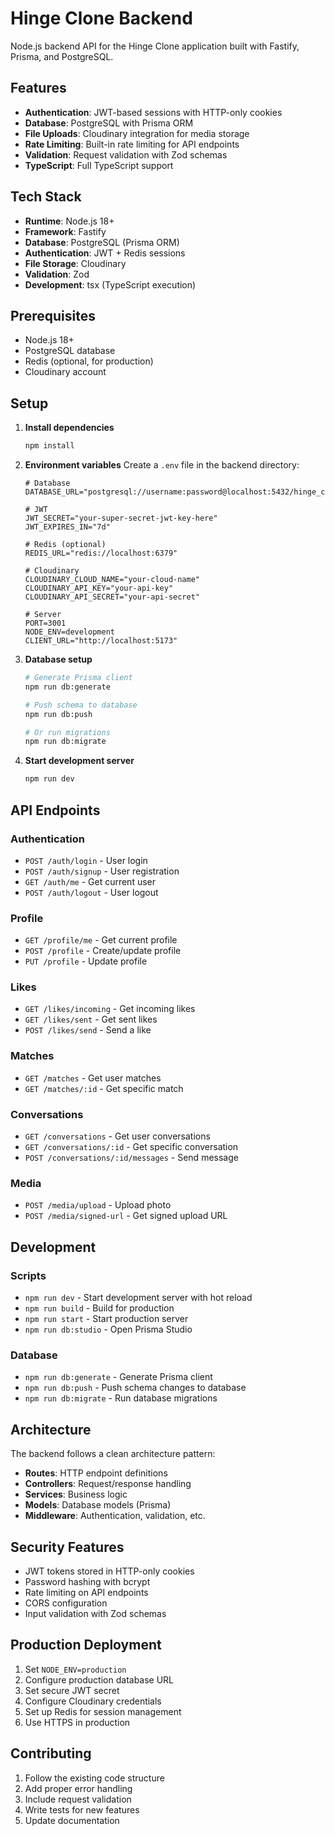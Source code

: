# Hinge Clone Backend

Node.js backend API for the Hinge Clone application built with Fastify, Prisma, and PostgreSQL.

## Features

- **Authentication**: JWT-based sessions with HTTP-only cookies
- **Database**: PostgreSQL with Prisma ORM
- **File Uploads**: Cloudinary integration for media storage
- **Rate Limiting**: Built-in rate limiting for API endpoints
- **Validation**: Request validation with Zod schemas
- **TypeScript**: Full TypeScript support

## Tech Stack

- **Runtime**: Node.js 18+
- **Framework**: Fastify
- **Database**: PostgreSQL (Prisma ORM)
- **Authentication**: JWT + Redis sessions
- **File Storage**: Cloudinary
- **Validation**: Zod
- **Development**: tsx (TypeScript execution)

## Prerequisites

- Node.js 18+
- PostgreSQL database
- Redis (optional, for production)
- Cloudinary account

## Setup

1. **Install dependencies**
   ```bash
   npm install
   ```

2. **Environment variables**
   Create a `.env` file in the backend directory:
   ```env
   # Database
   DATABASE_URL="postgresql://username:password@localhost:5432/hinge_clone"
   
   # JWT
   JWT_SECRET="your-super-secret-jwt-key-here"
   JWT_EXPIRES_IN="7d"
   
   # Redis (optional)
   REDIS_URL="redis://localhost:6379"
   
   # Cloudinary
   CLOUDINARY_CLOUD_NAME="your-cloud-name"
   CLOUDINARY_API_KEY="your-api-key"
   CLOUDINARY_API_SECRET="your-api-secret"
   
   # Server
   PORT=3001
   NODE_ENV=development
   CLIENT_URL="http://localhost:5173"
   ```

3. **Database setup**
   ```bash
   # Generate Prisma client
   npm run db:generate
   
   # Push schema to database
   npm run db:push
   
   # Or run migrations
   npm run db:migrate
   ```

4. **Start development server**
   ```bash
   npm run dev
   ```

## API Endpoints

### Authentication
- `POST /auth/login` - User login
- `POST /auth/signup` - User registration
- `GET /auth/me` - Get current user
- `POST /auth/logout` - User logout

### Profile
- `GET /profile/me` - Get current profile
- `POST /profile` - Create/update profile
- `PUT /profile` - Update profile

### Likes
- `GET /likes/incoming` - Get incoming likes
- `GET /likes/sent` - Get sent likes
- `POST /likes/send` - Send a like

### Matches
- `GET /matches` - Get user matches
- `GET /matches/:id` - Get specific match

### Conversations
- `GET /conversations` - Get user conversations
- `GET /conversations/:id` - Get specific conversation
- `POST /conversations/:id/messages` - Send message

### Media
- `POST /media/upload` - Upload photo
- `POST /media/signed-url` - Get signed upload URL

## Development

### Scripts
- `npm run dev` - Start development server with hot reload
- `npm run build` - Build for production
- `npm run start` - Start production server
- `npm run db:studio` - Open Prisma Studio

### Database
- `npm run db:generate` - Generate Prisma client
- `npm run db:push` - Push schema changes to database
- `npm run db:migrate` - Run database migrations

## Architecture

The backend follows a clean architecture pattern:

- **Routes**: HTTP endpoint definitions
- **Controllers**: Request/response handling
- **Services**: Business logic
- **Models**: Database models (Prisma)
- **Middleware**: Authentication, validation, etc.

## Security Features

- JWT tokens stored in HTTP-only cookies
- Password hashing with bcrypt
- Rate limiting on API endpoints
- CORS configuration
- Input validation with Zod schemas

## Production Deployment

1. Set `NODE_ENV=production`
2. Configure production database URL
3. Set secure JWT secret
4. Configure Cloudinary credentials
5. Set up Redis for session management
6. Use HTTPS in production

## Contributing

1. Follow the existing code structure
2. Add proper error handling
3. Include request validation
4. Write tests for new features
5. Update documentation
